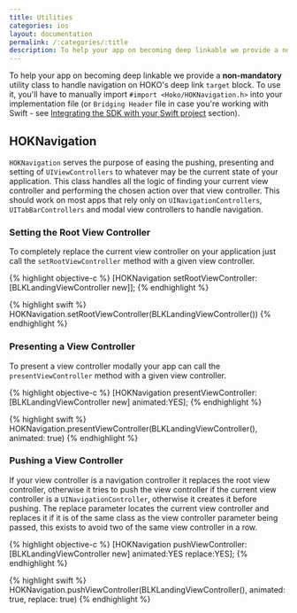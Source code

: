 ```yaml
---
title: Utilities
categories: ios
layout: documentation
permalink: /:categories/:title
description: To help your app on becoming deep linkable we provide a non-mandatory utility class to handle navigation on HOKO’s deep link target block.
---
```


To help your app on becoming deep linkable we provide a **non-mandatory** utility class to handle navigation on HOKO's deep link `target` block. To use it, you'll have to manually import `#import <Hoko/HOKNavigation.h>` into your implementation file (or `Bridging Header` file in case you're working with Swift - see [Integrating the SDK with your Swift project](http://support.hokolinks.com/quickstart/ios/#integrating-the-sdk-with-your-swift-project) section).

## HOKNavigation

`HOKNavigation` serves the purpose of easing the pushing, presenting and setting of `UIViewControllers` to whatever may be the current state of your application. This class handles all the logic of finding your current view controller and performing the chosen action over that view controller. This should work on most apps that rely only on `UINavigationControllers`, `UITabBarControllers` and modal view controllers to handle navigation.

### Setting the Root View Controller

To completely replace the current view controller on your application just call the `setRootViewController` method with a given view controller.

{% highlight objective-c %}
[HOKNavigation setRootViewController:[BLKLandingViewController new]];
{% endhighlight %}


{% highlight swift %}
HOKNavigation.setRootViewController(BLKLandingViewController())
{% endhighlight %}


### Presenting a View Controller

To present a view controller modally your app can call the `presentViewController` method with a given view controller.

{% highlight objective-c %}
[HOKNavigation presentViewController:[BLKLandingViewController new] animated:YES];
{% endhighlight %}

{% highlight swift %}
HOKNavigation.presentViewController(BLKLandingViewController(), animated: true)
{% endhighlight %}

### Pushing a View Controller

If your view controller is a navigation controller it replaces the root view controller, otherwise it tries to push the view controller  if the current view controller is a `UINavigationController`, otherwise it creates it before pushing. The replace parameter locates the current view controller and replaces it if it is of the same class as the view controller parameter being passed, this exists to avoid two of the same view controller in a row.

{% highlight objective-c %}
[HOKNavigation pushViewController:[BLKLandingViewController new] animated:YES replace:YES];
{% endhighlight %}

{% highlight swift %}
HOKNavigation.pushViewController(BLKLandingViewController(), animated: true, replace: true)
{% endhighlight %}
